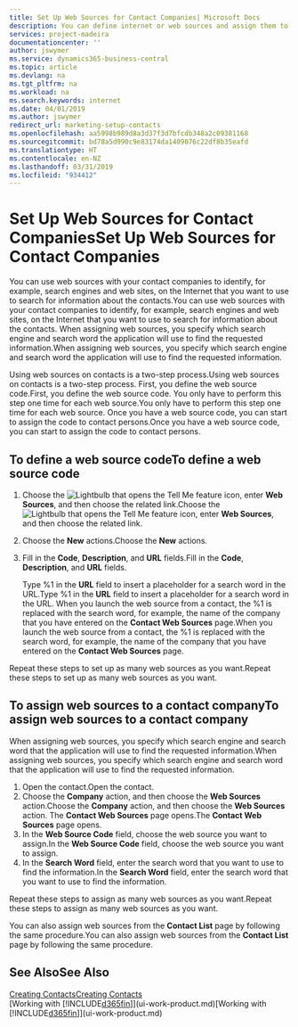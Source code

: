 ```yaml
---
title: Set Up Web Sources for Contact Companies| Microsoft Docs
description: You can define internet or web sources and assign them to a contact company to help identify how you want to search for information about your contacts.
services: project-madeira
documentationcenter: ''
author: jswymer
ms.service: dynamics365-business-central
ms.topic: article
ms.devlang: na
ms.tgt_pltfrm: na
ms.workload: na
ms.search.keywords: internet
ms.date: 04/01/2019
ms.author: jswymer
redirect_url: marketing-setup-contacts
ms.openlocfilehash: aa5998b989d8a3d37f3d7bfcdb348a2c09381168
ms.sourcegitcommit: bd78a5d990c9e83174da1409076c22df8b35eafd
ms.translationtype: HT
ms.contentlocale: en-NZ
ms.lasthandoff: 03/31/2019
ms.locfileid: "934412"
---
```

# <a name="set-up-web-sources-for-contact-companies"></a><span data-ttu-id="c0383-103">Set Up Web Sources for Contact Companies</span><span class="sxs-lookup"><span data-stu-id="c0383-103">Set Up Web Sources for Contact Companies</span></span>
<span data-ttu-id="c0383-104">You can use web sources with your contact companies to identify, for example, search engines and web sites, on the Internet that you want to use to search for information about the contacts.</span><span class="sxs-lookup"><span data-stu-id="c0383-104">You can use web sources with your contact companies to identify, for example, search engines and web sites, on the Internet that you want to use to search for information about the contacts.</span></span> <span data-ttu-id="c0383-105">When assigning web sources, you specify which search engine and search word the application will use to find the requested information.</span><span class="sxs-lookup"><span data-stu-id="c0383-105">When assigning web sources, you specify which search engine and search word the application will use to find the requested information.</span></span>

<span data-ttu-id="c0383-106">Using web sources on contacts is a two-step process.</span><span class="sxs-lookup"><span data-stu-id="c0383-106">Using web sources on contacts is a two-step process.</span></span> <span data-ttu-id="c0383-107">First, you define the web source code.</span><span class="sxs-lookup"><span data-stu-id="c0383-107">First, you define the web source code.</span></span> <span data-ttu-id="c0383-108">You only have to perform this step one time for each web source.</span><span class="sxs-lookup"><span data-stu-id="c0383-108">You only have to perform this step one time for each web source.</span></span> <span data-ttu-id="c0383-109">Once you have a web source code, you can start to assign the code to contact persons.</span><span class="sxs-lookup"><span data-stu-id="c0383-109">Once you have a web source code, you can start to assign the code to contact persons.</span></span>

## <a name="to-define-a-web-source-code"></a><span data-ttu-id="c0383-110">To define a web source code</span><span class="sxs-lookup"><span data-stu-id="c0383-110">To define a web source code</span></span>
1. <span data-ttu-id="c0383-111">Choose the ![Lightbulb that opens the Tell Me feature](media/ui-search/search_small.png "Tell me what you want to do") icon, enter **Web Sources**, and then choose the related link.</span><span class="sxs-lookup"><span data-stu-id="c0383-111">Choose the ![Lightbulb that opens the Tell Me feature](media/ui-search/search_small.png "Tell me what you want to do") icon, enter **Web Sources**, and then choose the related link.</span></span>
2. <span data-ttu-id="c0383-112">Choose the **New** actions.</span><span class="sxs-lookup"><span data-stu-id="c0383-112">Choose the **New** actions.</span></span>
3. <span data-ttu-id="c0383-113">Fill in the **Code**, **Description**, and **URL** fields.</span><span class="sxs-lookup"><span data-stu-id="c0383-113">Fill in the **Code**, **Description**, and **URL** fields.</span></span>

    <span data-ttu-id="c0383-114">Type %1 in the **URL** field to insert a placeholder for a search word in the URL.</span><span class="sxs-lookup"><span data-stu-id="c0383-114">Type %1 in the **URL** field to insert a placeholder for a search word in the URL.</span></span> <span data-ttu-id="c0383-115">When you launch the web source from a contact, the %1 is replaced with the search word, for example, the name of the company that you have entered on the **Contact Web Sources** page.</span><span class="sxs-lookup"><span data-stu-id="c0383-115">When you launch the web source from a contact, the %1 is replaced with the search word, for example, the name of the company that you have entered on the **Contact Web Sources** page.</span></span>

<span data-ttu-id="c0383-116">Repeat these steps to set up as many web sources as you want.</span><span class="sxs-lookup"><span data-stu-id="c0383-116">Repeat these steps to set up as many web sources as you want.</span></span>

## <a name="to-assign-web-sources-to-a-contact-company"></a><span data-ttu-id="c0383-117">To assign web sources to a contact company</span><span class="sxs-lookup"><span data-stu-id="c0383-117">To assign web sources to a contact company</span></span>
<span data-ttu-id="c0383-118">When assigning web sources, you specify which search engine and search word that the application will use to find the requested information.</span><span class="sxs-lookup"><span data-stu-id="c0383-118">When assigning web sources, you specify which search engine and search word that the application will use to find the requested information.</span></span>

1. <span data-ttu-id="c0383-119">Open the contact.</span><span class="sxs-lookup"><span data-stu-id="c0383-119">Open the contact.</span></span>
2. <span data-ttu-id="c0383-120">Choose the **Company** action, and then choose the **Web Sources** action.</span><span class="sxs-lookup"><span data-stu-id="c0383-120">Choose the **Company** action, and then choose the **Web Sources** action.</span></span> <span data-ttu-id="c0383-121">The **Contact Web Sources** page opens.</span><span class="sxs-lookup"><span data-stu-id="c0383-121">The **Contact Web Sources** page opens.</span></span>
3. <span data-ttu-id="c0383-122">In the **Web Source Code** field, choose the web source you want to assign.</span><span class="sxs-lookup"><span data-stu-id="c0383-122">In the **Web Source Code** field, choose the web source you want to assign.</span></span>
4. <span data-ttu-id="c0383-123">In the **Search Word** field, enter the search word that you want to use to find the information.</span><span class="sxs-lookup"><span data-stu-id="c0383-123">In the **Search Word** field, enter the search word that you want to use to find the information.</span></span>

<span data-ttu-id="c0383-124">Repeat these steps to assign as many web sources as you want.</span><span class="sxs-lookup"><span data-stu-id="c0383-124">Repeat these steps to assign as many web sources as you want.</span></span>

<span data-ttu-id="c0383-125">You can also assign web sources from the **Contact List** page by following the same procedure.</span><span class="sxs-lookup"><span data-stu-id="c0383-125">You can also assign web sources from the **Contact List** page by following the same procedure.</span></span>

## <a name="see-also"></a><span data-ttu-id="c0383-126">See Also</span><span class="sxs-lookup"><span data-stu-id="c0383-126">See Also</span></span>
[<span data-ttu-id="c0383-127">Creating Contacts</span><span class="sxs-lookup"><span data-stu-id="c0383-127">Creating Contacts</span></span>](marketing-create-contact-companies.md)  
<span data-ttu-id="c0383-128">[Working with [!INCLUDE[d365fin](includes/d365fin_md.md)]](ui-work-product.md)</span><span class="sxs-lookup"><span data-stu-id="c0383-128">[Working with [!INCLUDE[d365fin](includes/d365fin_md.md)]](ui-work-product.md)</span></span>
